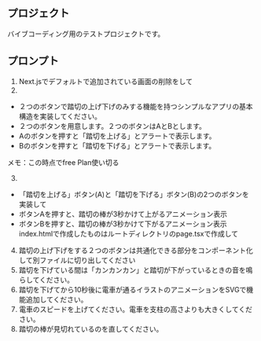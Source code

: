 ## プロジェクト
バイブコーディング用のテストプロジェクトです。

## プロンプト
1. Next.jsでデフォルトで追加されている画面の削除をして
2. 
- ２つのボタンで踏切の上げ下げのみする機能を持つシンプルなアプリの基本構造を実装してください。
- ２つのボタンを用意します。２つのボタンはAとBとします。
- Aのボタンを押すと「踏切を上げる」とアラートで表示します。
- Bのボタンを押すと「踏切を下げる」とアラートで表示します。

メモ：この時点でfree Plan使い切る

3. 
- 「踏切を上げる」ボタン(A)と「踏切を下げる」ボタン(B)の2つのボタンを実装して
- ボタンAを押すと、踏切の棒が3秒かけて上がるアニメーション表示
- ボタンBを押すと、踏切の棒が3秒かけて下がるアニメーション表示
index.htmlで作成したものはルートディレクトリのpage.tsxで作成して

4. 踏切の上げ下げをする２つのボタンは共通化できる部分をコンポーネント化して別ファイルに切り出してください
5. 踏切を下げている間は「カンカンカン」と踏切が下がっているときの音を鳴らしてください。
6. 踏切を下げてから10秒後に電車が通るイラストのアニメーションをSVGで機能追加してください。
7. 電車のスピードを上げてください。電車を支柱の高さよりも大きくしてください。
8. 踏切の棒が見切れているのを直してください。